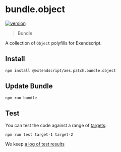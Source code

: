 # bundle.object

[![version](https://img.shields.io/npm/v/@extendscript/aes.patch.bundle.object.svg)](https://www.npmjs.org/package/@extendscript/aes.patch.bundle.object)

> Bundle

A collection of `Object` polyfills for Exendscript.


## Install

    npm install @extendscript/aes.patch.bundle.object

## Update Bundle

    npm run bundle

## Test

You can test the code against a range of [targets](https://github.com/nbqx/fakestk/blob/master/resources/versions.json):

    npm run test target-1 target-2

We keep [a log of test results](./test/results_log.md)
